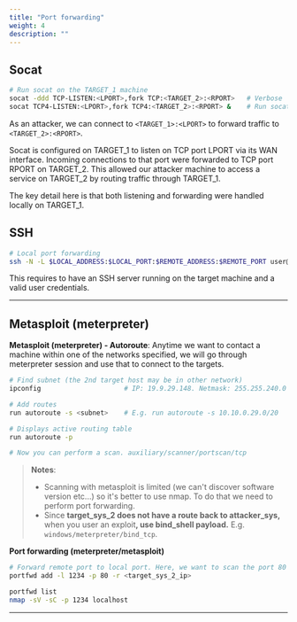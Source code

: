 ```yaml
---
title: "Port forwarding"
weight: 4
description: ""
---
```


## Socat

```sh
# Run socat on the TARGET_1 machine
socat -ddd TCP-LISTEN:<LPORT>,fork TCP:<TARGET_2>:<RPORT>   # Verbose
socat TCP4-LISTEN:<LPORT>,fork TCP4:<TARGET_2>:<RPORT> &    # Run socat in the background
```

As an attacker, we can connect to `<TARGET_1>:<LPORT>` to forward traffic to `<TARGET_2>:<RPORT>`.

Socat is configured on TARGET_1 to listen on TCP port LPORT via its WAN interface. Incoming connections to that port were forwarded to TCP port RPORT on TARGET_2. This allowed our attacker machine to access a service on TARGET_2 by routing traffic through TARGET_1.

The key detail here is that both listening and forwarding were handled locally on TARGET_1.

## SSH

```sh
# Local port forwarding
ssh -N -L $LOCAL_ADDRESS:$LOCAL_PORT:$REMOTE_ADDRESS:$REMOTE_PORT user@target
```

This requires to have an SSH server running on the target machine and a valid user credentials.

---

## Metasploit (meterpreter)


**Metasploit (meterpreter) - Autoroute**: Anytime we want to contact a machine within one of the networks specified, we will go through meterpreter session and use that to connect to the targets.

```sh
# Find subnet (the 2nd target host may be in other network)
ipconfig                     # IP: 19.9.29.148. Netmask: 255.255.240.0

# Add routes
run autoroute -s <subnet>    # E.g. run autoroute -s 10.10.0.29.0/20

# Displays active routing table
run autoroute -p

# Now you can perform a scan. auxiliary/scanner/portscan/tcp 
```

> **Notes**:
> * Scanning with metasploit is limited (we can't discover software version etc...) so it's better to use nmap. To do that we need to perform port forwarding.
> * Since **target\_sys\_2 does not have a route back to attacker\_sys,** when you user an exploi&#x74;**, use bind\_shell payload.** E.g. `windows/meterpreter/bind_tcp`.


**Port forwarding (meterpreter/metasploit)**

```sh
# Forward remote port to local port. Here, we want to scan the port 80 of the target 2
portfwd add -l 1234 -p 80 -r <target_sys_2_ip>

portfwd list
nmap -sV -sC -p 1234 localhost
```
---

